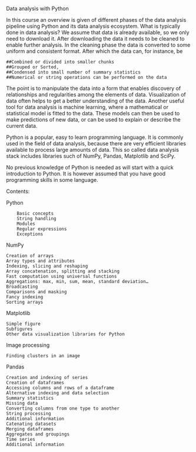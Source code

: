 Data analysis with Python

In this course an overview is given of different phases of the data analysis pipeline using Python and its data analysis ecosystem. What is typically done in data analysis? We assume that data is already available, so we only need to download it. After downloading the data it needs to be cleaned to enable further analysis. In the cleaning phase the data is converted to some uniform and consistent format. After which the data can, for instance, be

    ##Combined or divided into smaller chunks
    ##Grouped or Sorted,
    ##Condensed into small number of summary statistics
    ##Numerical or string operations can be performed on the data

The point is to manipulate the data into a form that enables discovery of relationships and regularities among the elements of data. Visualization of data often helps to get a better understanding of the data. Another useful tool for data analysis is machine learning, where a mathematical or statistical model is fitted to the data. These models can then be used to make predictions of new data, or can be used to explain or describe the current data.

Python is a popular, easy to learn programming language. It is commonly used in the field of data analysis, because there are very efficient libraries available to process large amounts of data. This so called data analysis stack includes libraries such of NumPy, Pandas, Matplotlib and SciPy.

No previous knowledge of Python is needed as will start with a quick introduction to Python. It is however assumed that you have good programming skills in some language. 


Contents:

Python
    
        Basic concepts
        String handling
        Modules
        Regular expressions
        Exceptions
        
NumPy

    Creation of arrays
    Array types and attributes
    Indexing, slicing and reshaping
    Array concatenation, splitting and stacking
    Fast computation using universal functions
    Aggregations: max, min, sum, mean, standard deviation…
    Broadcasting
    Comparisons and masking
    Fancy indexing
    Sorting arrays
    
Matplotlib

    Simple figure
    Subfigures
    Other data visualization libraries for Python

Image processing

    Finding clusters in an image

Pandas

    Creation and indexing of series
    Creation of dataframes
    Accessing columns and rows of a dataframe
    Alternative indexing and data selection
    Summary statistics
    Missing data
    Converting columns from one type to another
    String processing
    Additional information    
    Catenating datasets
    Merging dataframes
    Aggregates and groupings
    Time series
    Additional information
